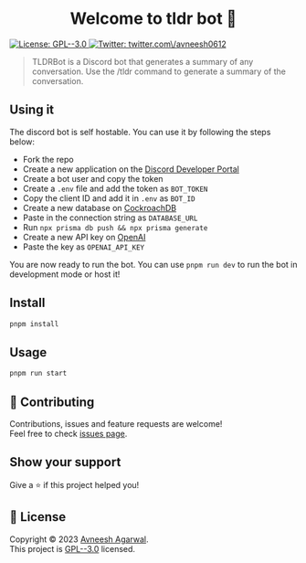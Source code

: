 <h1 align="center">Welcome to tldr bot 👋</h1>
<p>
  <a href="https://github.com/avneesh0612/tldr-bot/blob/main/LICENSE" target="_blank">
    <img alt="License: GPL--3.0" src="https://img.shields.io/badge/License-GPL--3.0-yellow.svg" />
  </a>
  <a href="https://twitter.com/avneesh0612" target="_blank">
    <img alt="Twitter: twitter.com\/avneesh0612" src="https://img.shields.io/twitter/follow/avneesh0612.svg?style=social" />
  </a>
</p>

> TLDRBot is a Discord bot that generates a summary of any conversation. Use the /tldr command to generate a summary of the conversation.


## Using it

The discord bot is self hostable. You can use it by following the steps below:

- Fork the repo
- Create a new application on the [Discord Developer Portal](https://discord.com/developers/applications)
- Create a bot user and copy the token
- Create a `.env` file and add the token as `BOT_TOKEN`
- Copy the client ID and add it in `.env` as `BOT_ID`
- Create a new database on [CockroachDB](https://www.cockroachlabs.com/)
- Paste in the connection string as `DATABASE_URL`
- Run `npx prisma db push && npx prisma generate`
- Create a new API key on [OpenAI](https://platform.openai.com/account/api-keys)
- Paste the key as `OPENAI_API_KEY`

You are now ready to run the bot. You can use `pnpm run dev` to run the bot in development mode or host it!

## Install

```sh
pnpm install
```

## Usage

```sh
pnpm run start
```



## 🤝 Contributing

Contributions, issues and feature requests are welcome!<br />Feel free to check [issues page](https://github.com/avneesh0612/tldr-bot/issues). 

## Show your support

Give a ⭐️ if this project helped you!

## 📝 License

Copyright © 2023 [Avneesh Agarwal](https://github.com/avneesh0612).<br />
This project is [GPL--3.0](https://github.com/avneesh0612/tldr-bot/blob/main/LICENSE) licensed.

